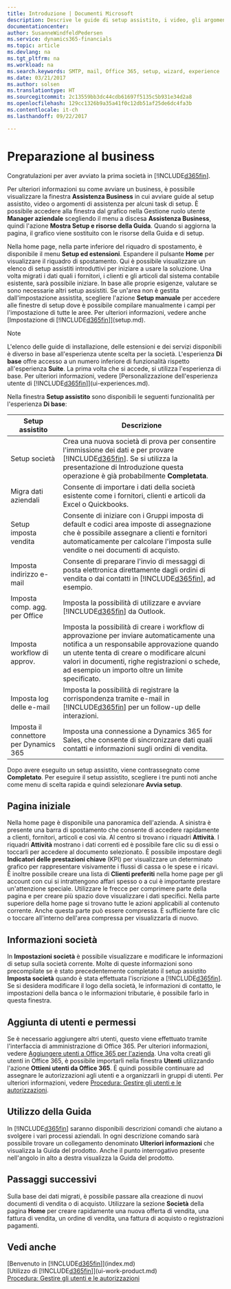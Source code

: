 ```yaml
---
title: Introduzione | Documenti Microsoft
description: Descrive le guide di setup assistito, i video, gli argomenti della Guida, le pagine e le finestre da utilizzare per iniziare a utilizzare Dynamics 365 for Financials.
documentationcenter: 
author: SusanneWindfeldPedersen
ms.service: dynamics365-financials
ms.topic: article
ms.devlang: na
ms.tgt_pltfrm: na
ms.workload: na
ms.search.keywords: SMTP, mail, Office 365, setup, wizard, experience
ms.date: 03/21/2017
ms.author: solsen
ms.translationtype: HT
ms.sourcegitcommit: 2c13559bb3dc44cdb61697f5135c5b931e34d2a8
ms.openlocfilehash: 129cc1326b9a35a41f0c12db51af25de6dc4fa3b
ms.contentlocale: it-ch
ms.lasthandoff: 09/22/2017

---
```

# <a name="getting-ready-for-doing-business"></a>Preparazione al business
Congratulazioni per aver avviato la prima società in [!INCLUDE[d365fin](includes/d365fin_md.md)].

Per ulteriori informazioni su come avviare un business, è possibile visualizzare la finestra **Assistenza Business** in cui avviare guide al setup assistito, video o argomenti di assistenza per alcuni task di setup. È possibile accedere alla finestra dal grafico nella Gestione ruolo utente **Manager aziendale** scegliendo il menu a discesa **Assistenza Business**, quindi l'azione **Mostra Setup e risorse della Guida**. Quando si aggiorna la pagina, il grafico viene sostituito con le risorse della Guida e di setup.

Nella home page, nella parte inferiore del riquadro di spostamento, è disponibile il menu **Setup ed estensioni**. Espandere il pulsante **Home** per visualizzare il riquadro di spostamento. Qui è possibile visualizzare un elenco di setup assistiti introduttivi per iniziare a usare la soluzione. Una volta migrati i dati quali i fornitori, i clienti e gli articoli dal sistema contabile esistente, sarà possibile iniziare. In base alle proprie esigenze, valutare se sono necessarie altri setup assistiti. Se un'area non è gestita dall'impostazione assistita, scegliere l'azione **Setup manuale** per accedere alle finestre di setup dove è possibile compilare manualmente i campi per l'impostazione di tutte le aree. Per ulteriori informazioni, vedere anche [Impostazione di [!INCLUDE[d365fin](includes/d365fin_md.md)]](setup.md).

> [!NOTE]  
>   L'elenco delle guide di installazione, delle estensioni e dei servizi disponibili è diverso in base all'esperienza utente scelta per la società. L'esperienza **Di base** offre accesso a un numero inferiore di funzionalità rispetto all'esperienza **Suite**. La prima volta che si accede, si utilizza l'esperienza di base. Per ulteriori informazioni, vedere [Personalizzazione dell'esperienza utente di [!INCLUDE[d365fin](includes/d365fin_md.md)]](ui-experiences.md).

Nella finestra **Setup assistito** sono disponibili le seguenti funzionalità per l'esperienza **Di base**:

| Setup assistito | Descrizione |
| --- | --- |
| Setup società |Crea una nuova società di prova per consentire l'immissione dei dati e per provare [!INCLUDE[d365fin](includes/d365fin_md.md)]. Se si utilizza la presentazione di Introduzione questa operazione è già probabilmente **Completata**. |
| Migra dati aziendali |Consente di importare i dati della società esistente come i fornitori, clienti e articoli da Excel o Quickbooks. |
| Setup imposta vendita |Consente di iniziare con i Gruppi imposta di default e codici area imposte di assegnazione che è possibile assegnare a clienti e fornitori automaticamente per calcolare l'imposta sulle vendite o nei documenti di acquisto. |
| Imposta indirizzo e-mail |Consente di preparare l'invio di messaggi di posta elettronica direttamente dagli ordini di vendita o dai contatti in [!INCLUDE[d365fin](includes/d365fin_md.md)], ad esempio. |
| Imposta comp. agg. per Office |Imposta la possibilità di utilizzare e avviare [!INCLUDE[d365fin](includes/d365fin_md.md)] da Outlook. |
| Imposta workflow di approv. |Imposta la possibilità di creare i workflow di approvazione per inviare automaticamente una notifica a un responsabile approvazione quando un utente tenta di creare o modificare alcuni valori in documenti, righe registrazioni o schede, ad esempio un importo oltre un limite specificato. |
| Imposta log delle e-mail |Imposta la possibilità di registrare la corrispondenza tramite e-mail in [!INCLUDE[d365fin](includes/d365fin_md.md)] per un follow-up delle interazioni. |
| Imposta il connettore per Dynamics 365 |Imposta una connessione a Dynamics 365 for Sales, che consente di sincronizzare dati quali contatti e informazioni sugli ordini di vendita. |

Dopo avere eseguito un setup assistito, viene contrassegnato come **Completato**. Per eseguire il setup assistito, scegliere i tre punti noti anche come menu di scelta rapida e quindi selezionare **Avvia setup**.

## <a name="home"></a>Pagina iniziale
Nella home page è disponibile una panoramica dell'azienda. A sinistra è presente una barra di spostamento che consente di accedere rapidamente a clienti, fornitori, articoli e così via. Al centro si trovano i riquadri **Attività**. I riquadri **Attività** mostrano i dati correnti ed è possibile fare clic su di essi o toccarli per accedere al documento selezionato. È possibile impostare degli **Indicatori delle prestazioni chiave** (KPI) per visualizzare un determinato grafico per rappresentare visivamente i flussi di cassa o le spese e i ricavi. È inoltre possibile creare una lista di **Clienti preferiti** nella home page per gli account con cui si intrattengono affari spesso o a cui è importante prestare un'attenzione speciale.
Utilizzare le frecce per comprimere parte della pagina e per creare più spazio dove visualizzare i dati specifici. Nella parte superiore della home page si trovano tutte le azioni applicabili al contenuto corrente. Anche questa parte può essere compressa. È sufficiente fare clic o toccare all'interno dell'area compressa per visualizzarla di nuovo.

## <a name="company-information"></a>Informazioni società
In **Impostazioni società** è possibile visualizzare e modificare le informazioni di setup sulla società corrente. Molte di queste informazioni sono precompilate se è stato precedentemente completato il setup assistito **Imposta società** quando è stata effettuata l'iscrizione a [!INCLUDE[d365fin](includes/d365fin_md.md)]. Se si desidera modificare il logo della società, le informazioni di contatto, le impostazioni della banca o le informazioni tributarie, è possibile farlo in questa finestra.    

## <a name="adding-users-and-permissions"></a>Aggiunta di utenti e permessi
Se è necessario aggiungere altri utenti, questo viene effettuato tramite l'interfaccia di amministrazione di Office 365. Per ulteriori informazioni, vedere [Aggiungere utenti a Office 365 per l'azienda](https://support.office.com/en-us/article/Add-users-to-Office-365-for-business-435ccec3-09dd-4587-9ebd-2f3cad6bc2bc). Una volta creati gli utenti in Office 365, è possibile importarli nella finestra **Utenti** utilizzando l'azione **Ottieni utenti da Office 365**. È quindi possibile continuare ad assegnare le autorizzazioni agli utenti e a organizzarli in gruppi di utenti. Per ulteriori informazioni, vedere [Procedura: Gestire gli utenti e le autorizzazioni](ui-how-users-permissions.md).  

## <a name="getting-help"></a>Utilizzo della Guida
In [!INCLUDE[d365fin](includes/d365fin_md.md)] saranno disponibili descrizioni comandi che aiutano a svolgere i vari processi aziendali. In ogni descrizione comando sarà possibile trovare un collegamento denominato **Ulteriori informazioni** che visualizza la Guida del prodotto. Anche il punto interrogativo presente nell'angolo in alto a destra visualizza la Guida del prodotto.
## <a name="next-steps"></a>Passaggi successivi
Sulla base dei dati migrati, è possibile passare alla creazione di nuovi documenti di vendita o di acquisto. Utilizzare la sezione **Società** della pagina **Home** per creare rapidamente una nuova offerta di vendita, una fattura di vendita, un ordine di vendita, una fattura di acquisto o registrazioni pagamenti.

## <a name="see-also"></a>Vedi anche
[Benvenuto in [!INCLUDE[d365fin](includes/d365fin_md.md)]](index.md)  
[Utilizzo di [!INCLUDE[d365fin](includes/d365fin_md.md)]](ui-work-product.md)  
[Procedura: Gestire gli utenti e le autorizzazioni](ui-how-users-permissions.md)

